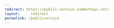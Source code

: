 ```yaml
---
redirect: https://public-service.summerhays.net/
layout:     redirect
permalink: /publicservice
---
```

